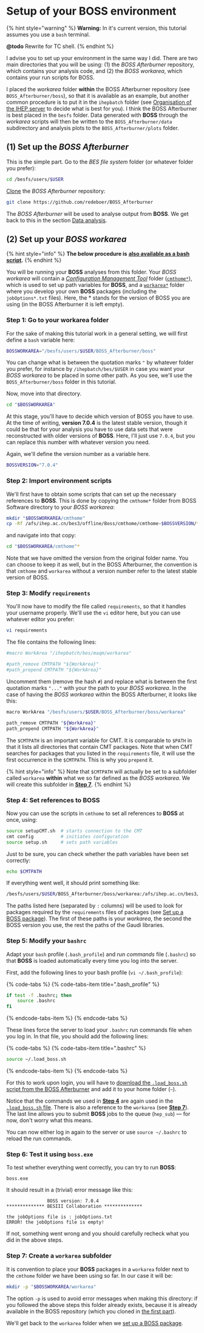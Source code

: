 # Setup of your BOSS environment

{% hint style="warning" %}
**Warning:** In it's current version, this tutorial assumes you use a `bash` terminal.

**@todo** Rewrite for TC shell.
{% endhint %}

I advise you to set up your environment in the same way I did. There are two main directories that you will be using: \(1\) the _BOSS Afterburner_ repository, which contains your analysis code, and \(2\) the _BOSS workarea_, which contains your run scripts for BOSS.

I placed the _workarea_ folder **within** the BOSS Afterburner repository \(see `BOSS_Afterburner/boss`\), so that it is available as an example, but another common procedure is to put it in the `ihepbatch` folder \(see [Organisation of the IHEP server](ihep-server.md) to decide what is best for you\). I think the BOSS Afterburner is best placed in the `besfs` folder. Data generated with **BOSS** through the _workarea_ scripts will then be written to the `BOSS_Afterburner/data` subdirectory and analysis plots to the `BOSS_Afterburner/plots` folder.

## \(1\) Set up the _BOSS Afterburner_

This is the simple part. Go to the _BES file system_ folder \(or whatever folder you prefer\):

```bash
cd /besfs/users/$USER
```

[Clone](https://help.github.com/articles/cloning-a-repository/) the _BOSS Afterburner_ repository:

```bash
git clone https://github.com/redeboer/BOSS_Afterburner
```

The _BOSS Afterburner_ will be used to analyse output from **BOSS**. We get back to this in the section [Data analysis](data-analysis.md).

## \(2\) Set up your _BOSS workarea_

{% hint style="info" %}
**The below procedure is** [**also available as a bash script**](https://github.com/redeboer/BOSS_Afterburner/blob/master/boss/setup_boss.sh)**.**
{% endhint %}

You will be running your **BOSS** analyses from this folder. Your _BOSS workarea_ will contain a [_Configuration Management Tool_](intro.md#configuration-management-tool-cmt) folder \([`cmthome*`](https://github.com/redeboer/BOSS_Afterburner/tree/master/boss/cmthome)\), which is used to set up path variables for **BOSS**, and a [`workarea*`](https://github.com/redeboer/BOSS_Afterburner/tree/master/boss/workarea) folder where you develop your own **BOSS** packages \(including the `jobOptions*.txt` files\). Here, the \* stands for the version of BOSS you are using \(in the BOSS Afterburner it is left empty\).

### **Step 1:** Go to your workarea folder

For the sake of making this tutorial work in a general setting, we will first define a `bash` variable here:

```bash
BOSSWORKAREA="/besfs/users/$USER/BOSS_Afterburner/boss"
```

You can change what is between the quotation marks `"` by whatever folder you prefer, for instance by `/ihepbatch/bes/$USER` in case you want your _BOSS workarea_ to be placed in some other path. As you see, we'll use the `BOSS_Afterburner/boss` folder in this tutorial.

Now, move into that directory.

```bash
cd "$BOSSWORKAREA"
```

At this stage, you'll have to decide which version of BOSS you have to use. At the time of writing, **version 7.0.4** is the latest stable version, though it could be that for your analysis you have to use data sets that were reconstructed with older versions of **BOSS**. Here, I'll just use `7.0.4`, but you can replace this number with whatever version you need.

Again, we'll define the version number as a variable here.

```bash
BOSSVERSION="7.0.4"
```

### **Step 2: Import environment scripts**

We'll first have to obtain some scripts that can set up the necessary references to **BOSS**. This is done by copying the `cmthome*` folder from BOSS Software directory to your _BOSS workarea_:

```bash
mkdir "$BOSSWORKAREA/cmthome"
cp -Rf /afs/ihep.ac.cn/bes3/offline/Boss/cmthome/cmthome-$BOSSVERSION/* "$BOSSWORKAREA/cmthome"
```

and navigate into that copy:

```bash
cd "$BOSSWORKAREA/cmthome"*
```

Note that we have omitted the version from the original folder name. You can choose to keep it as well, but in the BOSS Afterburner, the convention is that `cmthome` and `workarea` without a version number refer to the latest stable version of BOSS.

### **Step 3: Modify `requirements`**

You'll now have to modify the file called `requirements`, so that it handles your username properly. We'll use the `vi` editor here, but you can use whatever editor you prefer:

```bash
vi requirements
```

The file contains the following lines:

```bash
#macro WorkArea "/ihepbatch/bes/maqm/workarea"

#path_remove CMTPATH "${WorkArea}"
#path_prepend CMTPATH "${WorkArea}"
```

Uncomment them \(remove the hash `#`\) and replace what is between the first quotation marks `"..."` with your the path to your _BOSS workarea_. In the case of having the _BOSS workarea_ within the BOSS Afterburner, it looks like this:

```bash
macro WorkArea "/besfs/users/$USER/BOSS_Afterburner/boss/workarea"

path_remove CMTPATH "${WorkArea}"
path_prepend CMTPATH "${WorkArea}"
```

The `$CMTPATH` is an important variable for CMT. It is comparable to `$PATH` in that it lists all directories that contain CMT packages. Note that when CMT searches for packages that you listed in the `requirements` file, it will use the first occurrence in the `$CMTPATH`.  This is why you `prepend` it.

{% hint style="info" %}
Note that `$CMTPATH` will actually be set to a subfolder called `workarea` **within** what we so far defined as the _BOSS workarea_. We will create this subfolder in [**Step 7**](setup.md#step-7-create-a-workarea-subfolder).
{% endhint %}

### **Step 4: Set references to BOSS**

Now you can use the scripts in `cmthome` to set all references to **BOSS** at once, using:

```bash
source setupCMT.sh  # starts connection to the CMT
cmt config          # initiates configuration
source setup.sh     # sets path variables
```

Just to be sure, you can check whether the path variables have been set correctly:

```bash
echo $CMTPATH
```

If everything went well, it should print something like:

```bash
/besfs/users/$USER/BOSS_Afterburner/boss/workarea:/afs/ihep.ac.cn/bes3/offline/Boss/7.0.4:/afs/ihep.ac.cn/bes3/offline/ExternalLib/SLC6/ExternalLib/gaudi/GAUDI_v23r9:/afs/ihep.ac.cn/bes3/offline/ExternalLib/SLC6/ExternalLib/LCGCMT/LCGCMT_65a
```

The paths listed here \(separated by `:` columns\) will be used to look for packages required by the `requirements` files of packages \(see [Set up a BOSS package](setup-package.md)\). The first of these paths is your _workarea_, the second the BOSS version you use, the rest the paths of the Gaudi libraries.

### **Step 5: Modify your `bashrc`**

Adapt your `bash` profile \(`.bash_profile`\) and _run commands_ file \(`.bashrc`\) so that **BOSS** is loaded automatically every time you log into the server.

First, add the following lines to your bash profile \(`vi ~/.bash_profile`\):

{% code-tabs %}
{% code-tabs-item title=".bash\_profile" %}
```bash
if test -f .bashrc; then
    source .bashrc
fi
```
{% endcode-tabs-item %}
{% endcode-tabs %}

These lines force the server to load your `.bashrc` run commands file when you log in. In that file, you should add the following lines:

{% code-tabs %}
{% code-tabs-item title=".bashrc" %}
```bash
source ~/.load_boss.sh
```
{% endcode-tabs-item %}
{% endcode-tabs %}

For this to work upon login, you will have to [download the `.load_boss.sh` script from the BOSS Afterburner](https://github.com/redeboer/BOSS_Afterburner/blob/master/boss/.load_boss.sh) and add it to your home folder \(`~`\).

Notice that the commands we used in [**Step 4**](setup.md#step-4-set-references-to-boss) are again used  in the [`.load_boss.sh` file](https://github.com/redeboer/BOSS_Afterburner/blob/master/boss/.load_boss.sh). There is also a reference to the `workarea` \(see [**Step 7**](setup.md#step-7-create-a-workarea-subfolder)\). The last line allows you to submit **BOSS** jobs to the queue \(`hep_sub`\) — for now, don't worry what this means.

You can now either log in again to the server or use `source ~/.bashrc` to reload the run commands.

### **Step 6: Test it using `boss.exe`**

To test whether everything went correctly, you can try to run **BOSS**:

```text
boss.exe
```

It should result in a \(trivial\) error message like this:

```text
               BOSS version: 7.0.4
************** BESIII Collaboration **************

the jobOptions file is : jobOptions.txt
ERROR! the jobOptions file is empty!
```

If not, something went wrong and you should carefully recheck what you did in the above steps.

### **Step 7: Create a `workarea` subfolder**

It is convention to place your **BOSS** packages in a `workarea` folder next to the `cmthome` folder we have been using so far. In our case it will be:

```bash
mkdir -p "$BOSSWORKAREA/workarea"
```

The option `-p` is used to avoid error messages when making this directory: if you followed the above steps this folder already exists, because it is already available in the BOSS repository \(which you cloned in [the first part](setup.md#1-set-up-the-boss-afterburner)\).

We'll get back to the `workarea` folder when we [set up a BOSS package](setup-package.md).

